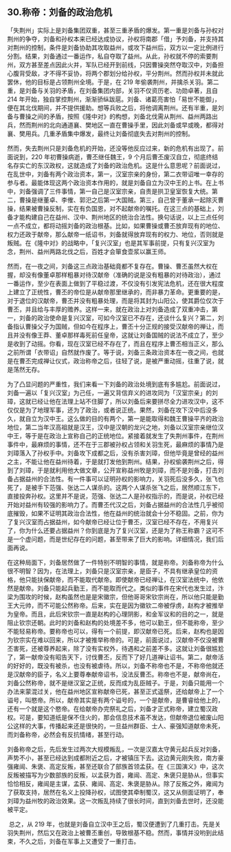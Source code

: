 ## 30.称帝：刘备的政治危机
「失荆州」实际上是刘备集团双重，甚至三重矛盾的爆发。第一重是刘备与孙权对荆州的争夺，刘备和孙权本来已经达成协议，孙权将南郡「借」予刘备，并支持其对荆州的控制，条件是刘备协助其攻取益州，或攻下益州后，双方以一定比例进行分割。结果，刘备通过一番运作，私自夺取了益州。从此，孙权就不停的索要荆州，双方甚至差点因此火并，军队已经开到前线，只因曹操突然夺取汉中，刘备担心腹背受敌，才不得不妥协，将两个郡划分给孙权，平分荆州。然而孙权并未就此罢休，他的目标是占领荆州全境。于是，在 219 年偷袭荆州，并擒杀关羽。第二重，是刘备与关羽的矛盾，在刘备集团内部，关羽不仅资历老、功勋卓著，且自 214 年开始，独自掌控荆州，渐渐骄纵跋扈。刘备、诸葛亮害怕「易世不能御」，便在其北伐期间，并不提供援助。想等兵败之后，将他调离荆州。还有半重，是刘备与曹操之间的矛盾，按照《隆中对》的构想，刘备北伐需从荆州、益州两路出兵，然而荆州的北向通道襄、樊地区一直在曹操手里，因此刘备或早或晚，都得对襄、樊用兵。几重矛盾集中爆发，最终让刘备彻底失去对荆州的控制。


然而，失去荆州只是刘备危机的开始，还没等他反应过来，新的危机有出现了。前面说到，220 年初曹操病逝，曹丕继任魏王，9 个月后曹丕废汉自立，彻底终结名存实亡的东汉政权，这就造成了刘备的政治危机。这是什么意思呢？前面说过，在乱世中，刘备有两个政治资本，第一，汉室宗亲的身份，第二衣带诏唯一幸存的参与者。最能体现这两个政治资本作用的，就是刘备自立为汉中王的上书。在上书中，刘备强调了三件事情，第一自己是汉室宗亲，自责是拱卫皇室恢复大统。第二，曹操是继董卓、李傕、郭汜之后第一大国贼。第三，自己曾于董承一起除灭曹操，结果被曹操反制，实在有负国恩，对不起献帝的嘱托。在这三点的基础上，刘备才能构建自己在益州、汉中、荆州地区的统治合法性。换句话说，以上三点任何一点不成立，都将动摇刘备的政治根基。比如，如果曹操或曹丕放弃现有的地位、权力还政于献帝，那么献帝一纸诏书，刘备就得放弃现有的权力、地位，否则就是叛贼。在《隆中对》的战略中，「复兴汉室」也是其军事前提，只有复兴汉室为念，荆州、益州两路北伐之后，百姓才会箪食壶浆以赢王师。


然而，在一夜之间，刘备这三点政治基础竟都不复存在。曹操、曹丕虽然大权在握，却没有像董卓那样粗暴对待汉献帝（准确的说是没有粗暴的对待政治），通过一番运作，至少在表面上做到了平稳过渡，不仅没有引发宪法危机，还在很大程度上建立了正统性，曹丕的帝位是从献帝那里继承的，而非暴力革命。更重要的是，对于退位的汉献帝，曹丕并没有粗暴处理，而是将其封为山阳公，使其爵位仅次于曹丕，并且给与丰厚的赡养。这样一来，就在政治上对刘备造成了双重冲击，第一，刘备的政治使命是复兴汉室，可如今汉室已不存在，还谈什么复兴？第二，刘备指认曹操父子为国贼，但如今在程序上，曹丕十分正规的接受汉献帝的禅让，而且并没有像王莽、董卓那样毒死前任皇帝，这就让刘备国贼的说法不成立了，至少是收到了动摇。你看，现在汉室已经不存在了，而且在程序上曹丕相当正义，那么之前所谓「衣带诏」自然就作废了。等于说，刘备三条政治资本在一夜之间，也就是在曹丕完成禅让仪式，政治称帝之后，往轻了说，是被严重动摇，往重了说，就是荡然无存。


为了凸显问题的严重性，我们来看一下刘备的政治处境到底有多尴尬。前面说过，刘备一遍以「复兴汉室」为己任，一遍又背信弃义的进攻同为「汉室宗亲」的刘璋，这就已经让他在法理上站不住脚了，所以刘备后来要拼尽全力进攻汉中，这不仅仅是为了地理军事，还为了政治，或者说正统。果然，刘备在攻下汉中后没多久，就自立为汉中王。这么做的目的有两个，第一是能取得和魏王曹操平齐的政治地位，第二当年汉高祖就是汉王，汉中是汉朝的龙兴之地，刘备以汉室宗亲继位汉中王，等于是在政治上宣称自己的正统地位。紧接着就发生了失荆州事件，在荆州事件中，最麻烦的事情，还不在于三郡被孙权占领和关羽生死，最麻烦的事情乃是刘璋落入了孙权手中。刘备攻下成都之后，没有杀害刘璋，但他毕竟是曾经的益州之主，不能让他在益州待着，于是就打发他到荆州。结果，孙权偷袭荆州之后，得到了刘璋，于是就利用他大做文章，公开宣称益州牧是刘璋，而不是刘备，打击刘备占据益州的合法性。有一件事可以证明孙权的影响力，关羽死后没多久，张飞也死了，是被手下范强、张达二人谋杀的。这两个人谋杀张飞之后，居然顺江东下，直接投奔孙权。这里并不是说，范强、张达二人是孙权指示的，而是说，孙权已经开始对益州有较强的影响力了。而曹丕代汉之后，刘备占据益州的合法性几乎被彻底摧毁，如果不证明其政治合法性，他在益州的统治就会十分不稳固。之前，你为了复兴汉室而占据益州，如今献帝已经让位于曹丕，汉室已经不存在，不用复兴了，你为什么还要占据益州？你到底是为了复兴汉室，还是为了称王称霸？这可不是一个虚问题，而是世纪存在的问题，甚至带来了巨大的影响。详细情况，我们后面再说。


在这种局面下，刘备居然做了一件特别不明智的事情，就是称帝。刘备称帝为什么很不明智？因为，在法理上，刘备只是汉室宗亲，是臣子，不具有继承皇位的资格，他只能扶保献帝，而不能取代献帝。即使献帝已经禅让，在汉室法统中，他依然是献帝。刘备只能起兵勤王，而不能取而代之。类似的事件在宋代也发生过，汴梁为围攻的时候，赵构虽然也是是宋徽宗，但他哥哥宋钦宗尚在，所以他只能是勤王大元帅，而不可能公然称帝。后来，实在是因为徽钦二帝被俘虏，赵构才被推举为皇帝。而且，此后宋钦宗一直是赵构的心理阴影，和金军议和的目的之一，就是阻止钦宗还朝。此时的刘备和赵构的处境差不多，他可以勤王，但不能称帝，至少不能轻易称帝。要称帝也可以，得有一个前提，即汉献帝已死。后来，赵构也是因为钦宗实在难以回来，所以才被推举称帝的。可是，前面说过，汉献帝不仅没被曹丕害死，还被尊养起来，除了没有实权外，待遇和之前差不多。这就让刘备很尴尬了，第一献帝没有昭告天下，讨伐曹丕，反而下了好几道禅让诏书。第二，献帝活的好好的，既没有被杀，也没有被虐待。所以，刘备不称帝也不是，不称帝他就还是汉献帝的臣子，名义上要尊奉献帝诏书，没法反曹丕。称帝也不是，献帝尚在，刘备公然称帝，就不是继汉室之正统，反而成为乱臣贼子。于是，刘备只能用一个办法来蒙混过关，他在益州地区宣称献帝已死，甚至正式遥祭，还给献帝上了一个谥号，叫愍帝。所以，献帝其实是有两个谥号的，一个是献帝，是曹睿给他上的，还有一个就是这个愍帝。在给献帝办完祭礼之后，刘备才正式称帝，建立蜀汉政权。可是，要知道纸是保不住火的，那会信息技术虽不发达，但献帝退位被废山阳公这样的大事，传播起来还是很快的，一旦益州群臣、士人、豪强知道献帝未死，而刘备称帝，必然会有反抗情绪，甚至行动。


刘备称帝之后，先后发生过两次大规模叛乱，一次是汉嘉太守黄元起兵反对刘备，声势不小，甚至已经达到成都附近之后，才被镇压下去。这边黄元刚失败，南方豪强雍闿、朱褒、高定反叛，甚至还联合了部族首领孟获。在《三国演义》中，这次反叛被描写为少数部族的反叛，以孟获为首，雍闿、高定、朱褒只是胁从，但事实恰恰相反，雍闿是主谋，孟获、雍闿、高定、朱褒是胁从。除了反叛之外，雍闿为了获取支持，居然在名义上投降孙权，试图使其牵制蜀汉，这又从侧面证明了，奉刘璋为益州牧的政治效果。这一次叛乱持续了很长时间，直到刘备去世时，还没能被平定。


 总之，从 219 年，也就是刘备自立汉中王之后，蜀汉便遭到了几重打击。先是关羽失荆州，然后又在政治上被曹丕重创，导致根基不稳。然而，事情并没哟到此结束，不久之后，刘备在军事上又遭受了一重打击。

